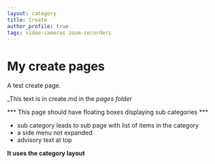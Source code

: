 ```yaml
---
layout: category
title: Create
author_profile: true
tags: video-cameras zoom-recorders
---
```

# My create pages

A test create page.

_This text is in create.md in the _pages folder_

*** This page should have floating boxes displaying sub categories ***
- sub category leads to sub page with list of items in the category
- a side menu not expanded
- advisory text at top

**It uses the category layout**
